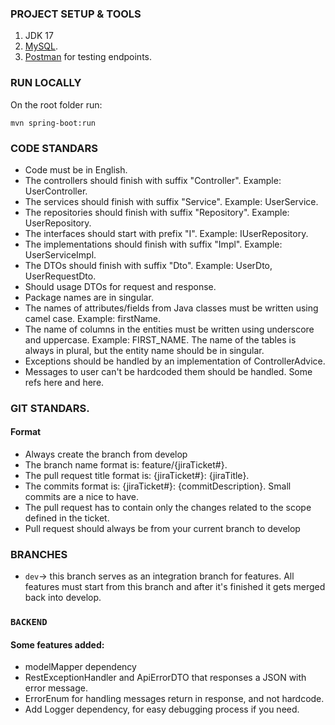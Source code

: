 

### PROJECT SETUP & TOOLS
1. JDK 17
2. [MySQL](https://dev.mysql.com/doc/refman/8.0/en/installing.html).
3. [Postman](https://www.postman.com/downloads/) for testing endpoints.


### RUN LOCALLY
On the root folder run:
```
mvn spring-boot:run
```
### CODE STANDARS
* Code must be in English.
* The controllers should finish with suffix "Controller". Example: UserController.
* The services should finish with suffix "Service". Example: UserService.
* The repositories should finish with suffix "Repository". Example: UserRepository.
* The interfaces should start with prefix "I". Example: IUserRepository.
* The implementations should finish with suffix "Impl". Example: UserServiceImpl.
* The DTOs should finish with suffix "Dto". Example: UserDto, UserRequestDto.
* Should usage DTOs for request and response.
* Package names are in singular.
* The names of attributes/fields from Java classes must be written using camel case. Example: firstName.
* The name of columns in the entities must be written using underscore and uppercase. Example: FIRST_NAME. The name of the tables is always in plural, but the entity name should be in singular.
* Exceptions should be handled by an implementation of ControllerAdvice.
* Messages to user can't be hardcoded them should be handled. Some refs here and here.

### GIT STANDARS.
#### Format
* Always create the branch from develop
* The branch name format is: feature/{jiraTicket#}.
* The pull request title format is: {jiraTicket#}: {jiraTitle}.
* The commits format is: {jiraTicket#}: {commitDescription}. Small commits are a nice to have.
* The pull request has to contain only the changes related to the scope defined in the ticket.
* Pull request should always be from your current branch to develop

### BRANCHES
* ```dev```-> this branch serves as an integration branch for features. All features must start from this branch and after it's finished it gets merged back into develop.

### ```BACKEND```
#### Some features added:
* modelMapper dependency
* RestExceptionHandler and ApiErrorDTO that responses a JSON with error message.
* ErrorEnum for handling messages return in response, and not hardcode.
* Add Logger dependency, for easy debugging process if you need.

